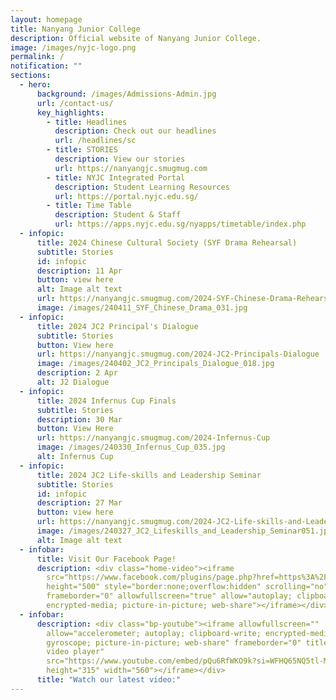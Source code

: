 ```yaml
---
layout: homepage
title: Nanyang Junior College
description: Official website of Nanyang Junior College.
image: /images/nyjc-logo.png
permalink: /
notification: ""
sections:
  - hero:
      background: /images/Admissions-Admin.jpg
      url: /contact-us/
      key_highlights:
        - title: Headlines
          description: Check out our headlines
          url: /headlines/sc
        - title: STORIES
          description: View our stories
          url: https://nanyangjc.smugmug.com
        - title: NYJC Integrated Portal
          description: Student Learning Resources
          url: https://portal.nyjc.edu.sg/
        - title: Time Table
          description: Student & Staff
          url: https://apps.nyjc.edu.sg/nyapps/timetable/index.php
  - infopic:
      title: 2024 Chinese Cultural Society (SYF Drama Rehearsal)
      subtitle: Stories
      id: infopic
      description: 11 Apr
      button: view here
      alt: Image alt text
      url: https://nanyangjc.smugmug.com/2024-SYF-Chinese-Drama-Rehearsal
      image: /images/240411_SYF_Chinese_Drama_031.jpg
  - infopic:
      title: 2024 JC2 Principal's Dialogue
      subtitle: Stories
      button: View here
      url: https://nanyangjc.smugmug.com/2024-JC2-Principals-Dialogue
      image: /images/240402_JC2_Principals_Dialogue_018.jpg
      description: 2 Apr
      alt: J2 Dialogue
  - infopic:
      title: 2024 Infernus Cup Finals
      subtitle: Stories
      description: 30 Mar
      button: View Here
      url: https://nanyangjc.smugmug.com/2024-Infernus-Cup
      image: /images/240330_Infernus_Cup_035.jpg
      alt: Infernus Cup
  - infopic:
      title: 2024 JC2 Life-skills and Leadership Seminar
      subtitle: Stories
      id: infopic
      description: 27 Mar
      button: view here
      url: https://nanyangjc.smugmug.com/2024-JC2-Life-skills-and-Leadership-Seminar
      image: /images/240327_JC2_Lifeskills_and_Leadership_Seminar051.jpg
      alt: Image alt text
  - infobar:
      title: Visit Our Facebook Page!
      description: <div class="home-video"><iframe
        src="https://www.facebook.com/plugins/page.php?href=https%3A%2F%2Fwww.facebook.com%2FNanyangjc%2F&tabs=timeline&width=340&height=500&small_header=false&adapt_container_width=true&hide_cover=false&show_facepile=true&appId"
        height="500" style="border:none;overflow:hidden" scrolling="no"
        frameborder="0" allowfullscreen="true" allow="autoplay; clipboard-write;
        encrypted-media; picture-in-picture; web-share"></iframe></div>
  - infobar:
      description: <div class="bp-youtube"><iframe allowfullscreen=""
        allow="accelerometer; autoplay; clipboard-write; encrypted-media;
        gyroscope; picture-in-picture; web-share" frameborder="0" title="YouTube
        video player"
        src="https://www.youtube.com/embed/pQu6RfWKO9k?si=WFHQ65NQ5tl-M84f"
        height="315" width="560"></iframe></div>
      title: "Watch our latest video:"
---
```

